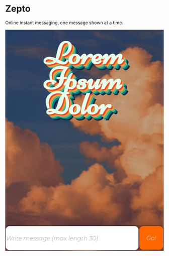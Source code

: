 # Zepto

Online instant messaging, one message shown at a time.

![alt text](https://github.com/Vrezerino/Zepto/blob/main/img/zepto.jpg?raw=true)